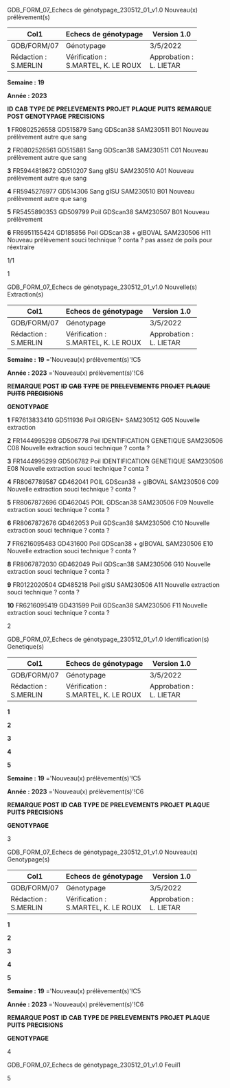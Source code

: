 GDB_FORM_07_Echecs de génotypage_230512_01_v1.0 Nouveau(x) prélèvement(s)




|Col1|Echecs de génotypage|Version 1.0|
|---|---|---|
|GDB/FORM/07|Génotypage|3/5/2022|
|Rédaction :<br>S.MERLIN|Vérification :<br>S.MARTEL, K. LE ROUX|Approbation :<br>L. LIETAR|


**Semaine :** **19**

**Année :** **2023**

**ID** **CAB** **TYPE DE PRELEVEMENTS** **PROJET** **PLAQUE** **PUITS** **REMARQUE POST GENOTYPAGE** **PRECISIONS**

**1** FR0802526558 GD515879 Sang GDScan38 SAM230511 B01 Nouveau prélèvement autre que sang

**2** FR0802526561 GD515881 Sang GDScan38 SAM230511 C01 Nouveau prélèvement autre que sang

**3** FR5944818672 GD510207 Sang gISU SAM230510 A01 Nouveau prélèvement autre que sang

**4** FR5945276977 GD514306 Sang gISU SAM230510 B01 Nouveau prélèvement autre que sang

**5** FR5455890353 GD509799 Poil GDScan38 SAM230507 B01 Nouveau prélèvement

**6** FR6951155424 GD185856 Poil GDScan38 + gIBOVAL SAM230506 H11 Nouveau prélèvement souci technique ? conta ? pas assez de poils pour réextraire

1/1


1

GDB_FORM_07_Echecs de génotypage_230512_01_v1.0 Nouvelle(s) Extraction(s)



|Col1|Echecs de génotypage|Version 1.0|
|---|---|---|
|GDB/FORM/07|Génotypage|3/5/2022|
|Rédaction :<br>S.MERLIN|Vérification :<br>S.MARTEL, K. LE ROUX|Approbation :<br>L. LIETAR|


**Semaine :** **19** ='Nouveau(x) prélèvement(s)'!C5

**Année :** **2023** ='Nouveau(x) prélèvement(s)'!C6



**REMARQUE POST**
~~**ID**~~ ~~**CAB**~~ ~~**TYPE**~~ ~~**DE**~~ ~~**PRELEVEMENTS**~~ ~~**PROJET**~~ ~~**PLAQUE**~~ ~~**PUITS**~~ ~~**PRECISIONS**~~

**GENOTYPAGE**


**1** FR7613833410 GD511936 Poil ORIGEN+ SAM230512 G05 Nouvelle extraction

**2** FR1444995298 GD506778 Poil IDENTIFICATION GENETIQUE SAM230506 C08 Nouvelle extraction souci technique ? conta ?

**3** FR1444995299 GD506782 Poil IDENTIFICATION GENETIQUE SAM230506 E08 Nouvelle extraction souci technique ? conta ?

**4** FR8067789587 GD462041 POIL GDScan38 + gIBOVAL SAM230506 C09 Nouvelle extraction souci technique ? conta ?

**5** FR8067872696 GD462045 POIL GDScan38 SAM230506 F09 Nouvelle extraction souci technique ? conta ?

**6** FR8067872676 GD462053 Poil GDScan38 SAM230506 C10 Nouvelle extraction souci technique ? conta ?

**7** FR6216095483 GD431600 Poil GDScan38 + gIBOVAL SAM230506 E10 Nouvelle extraction souci technique ? conta ?

**8** FR8067872030 GD462049 Poil GDScan38 SAM230506 G10 Nouvelle extraction souci technique ? conta ?

**9** FR0122020504 GD485218 Poil gISU SAM230506 A11 Nouvelle extraction souci technique ? conta ?

**10** FR6216095419 GD431599 Poil GDScan38 SAM230506 F11 Nouvelle extraction souci technique ? conta ?


2

GDB_FORM_07_Echecs de génotypage_230512_01_v1.0 Identification(s) Genetique(s)


|Col1|Echecs de génotypage|Version 1.0|
|---|---|---|
|GDB/FORM/07|Génotypage|3/5/2022|
|Rédaction :<br>S.MERLIN|Vérification :<br>S.MARTEL, K. LE ROUX|Approbation :<br>L. LIETAR|


**1**

**2**

**3**

**4**

**5**


**Semaine :** **19** ='Nouveau(x) prélèvement(s)'!C5

**Année :** **2023** ='Nouveau(x) prélèvement(s)'!C6



**REMARQUE POST**
**ID** **CAB** **TYPE DE PRELEVEMENTS** **PROJET** **PLAQUE** **PUITS** **PRECISIONS**

**GENOTYPAGE**


3

GDB_FORM_07_Echecs de génotypage_230512_01_v1.0 Nouveau(x) Genotypage(s)


|Col1|Echecs de génotypage|Version 1.0|
|---|---|---|
|GDB/FORM/07|Génotypage|3/5/2022|
|Rédaction :<br>S.MERLIN|Vérification :<br>S.MARTEL, K. LE ROUX|Approbation :<br>L. LIETAR|


**1**

**2**

**3**

**4**

**5**


**Semaine :** **19** ='Nouveau(x) prélèvement(s)'!C5

**Année :** **2023** ='Nouveau(x) prélèvement(s)'!C6



**REMARQUE POST**
**ID** **CAB** **TYPE DE PRELEVEMENTS** **PROJET** **PLAQUE** **PUITS** **PRECISIONS**

**GENOTYPAGE**


4

GDB_FORM_07_Echecs de génotypage_230512_01_v1.0 Feuil1

5

